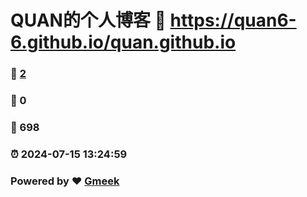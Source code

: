 # QUAN的个人博客 :link: https://quan6-6.github.io/quan.github.io 
### :page_facing_up: [2](https://quan6-6.github.io/quan.github.io/tag.html) 
### :speech_balloon: 0 
### :hibiscus: 698 
### :alarm_clock: 2024-07-15 13:24:59 
### Powered by :heart: [Gmeek](https://github.com/Meekdai/Gmeek)
